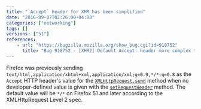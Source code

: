 ```yaml
---
title: "`Accept` header for XHR has been simplified"
date: "2016-09-07T02:26:00-04:00"
categories: ["networking"]
tags: []
versions: ["51"]
references:
    - url: "https://bugzilla.mozilla.org/show_bug.cgi?id=918752"
      title: "Bug 918752 - [XHR2] Default Accept: header more complex than */*"
---
```

Firefox was previously sending `text/html,application/xhtml+xml,application/xml;q=0.9,*/*;q=0.8` as the `Accept` HTTP header's value for the [`XMLHttpRequest.send`](https://developer.mozilla.org/docs/Web/API/XMLHttpRequest/send) method when no developer-defined value is given with the [`setRequestHeader`](https://developer.mozilla.org/docs/Web/API/XMLHttpRequest/setRequestHeader) method. The default value will be `*/*` on Firefox 51 and later according to the XMLHttpRequest Level 2 spec.
